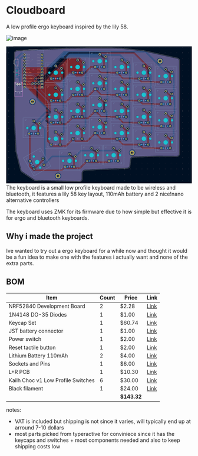 # Cloudboard

A low profile ergo keyboard inspired by the lily 58.

![image](https://github.com/user-attachments/assets/e07ee7fa-1ea7-43b9-b819-394b6549532e)

![pcb](static/pcb.png)
The keyboard is a small low profile keyboard made to be wireless and bluetooth, it features a lily 58 key layout, 110mAh battery and 2 nice!nano alternative controllers

The keyboard uses ZMK for its firmware due to how simple but effective it is for ergo and bluetooth keyboards.

## Why i made the project

Ive wanted to try out a ergo keyboard for a while now and thought it would be a fun idea to make one with the features i actually want and none of the extra parts.

## BOM

| Item                               | Count | Price       | Link                                                                                                                                                                                                                                                                                                                                                                                                                                                                                  |
| ---------------------------------- | ----- | ----------- | ------------------------------------------------------------------------------------------------------------------------------------------------------------------------------------------------------------------------------------------------------------------------------------------------------------------------------------------------------------------------------------------------------------------------------------------------------------------------------------- |
| NRF52840 Development Board         | 2     | $2.28       | [Link](https://www.aliexpress.com/item/1005006343285322.html?spm=a2g0o.productlist.main.7.21ec4874hMfMsm&algo_pvid=de022864-ba12-40a7-98e9-e40f0e4649a0&algo_exp_id=de022864-ba12-40a7-98e9-e40f0e4649a0-6&pdp_ext_f=%7B%22order%22%3A%22563%22%2C%22eval%22%3A%221%22%7D&pdp_npi=4%40dis%21USD%212.40%212.28%21%21%212.40%212.28%21%40211b807017540040839936210e2e9b%2112000036829406173%21sea%21UK%210%21ABX&curPageLogUid=YKz7SDwj0Cdl&utparam-url=scene%3Asearch%7Cquery_from%3A) |
| 1N4148 DO-35 Diodes                | 1     | $1.00       | [Link](https://www.aliexpress.com/item/1005002620170252.html?spm=a2g0o.productlist.main.2.1b71VqGmVqGmim&algo_pvid=3e213d60-42ff-48f5-9b98-4daf7d45741a&algo_exp_id=3e213d60-42ff-48f5-9b98-4daf7d45741a-1&pdp_ext_f=%7B%22order%22%3A%22139%22%2C%22eval%22%3A%221%22%7D&pdp_npi=4%40dis%21USD%210.91%210.91%21%21%216.54%216.54%21%40211b804117540048574645188e478d%2112000021432883817%21sea%21UK%210%21ABX&curPageLogUid=tuKdnHriPnWS&utparam-url=scene%3Asearch%7Cquery_from%3A) |
| Keycap Set                         | 1     | $60.74      | [Link](https://typeractive.xyz/products/mbk-60s?variant=51055755264231)                                                                                                                                                                                                                                                                                                                                                                                                               |
| JST battery connector              | 1     | $1.00       | [Link](https://typeractive.xyz/products/battery-jack?variant=45597492707559)                                                                                                                                                                                                                                                                                                                                                                                                          |
| Power switch                       | 1     | $2.00       | [Link](https://typeractive.xyz/products/power-switch?variant=45597854171367)                                                                                                                                                                                                                                                                                                                                                                                                          |
| Reset tactile button               | 1     | $2.00       | [Link](https://typeractive.xyz/products/reset-button?variant=45597784932583)                                                                                                                                                                                                                                                                                                                                                                                                          |
| Lithium Battery 110mAh             | 2     | $4.00       | [Link](https://typeractive.xyz/products/lithium-battery-110mah?variant=43294731665639)                                                                                                                                                                                                                                                                                                                                                                                                |
| Sockets and Pins                   | 1     | $6.00       | [Link](https://typeractive.xyz/products/machine-sockets-and-pins?variant=45741664501991)                                                                                                                                                                                                                                                                                                                                                                                              |
| L+R PCB                            | 1     | $10.30      | [Link](https://cart.jlcpcb.com/quote?rand=0.6702360434866385)                                                                                                                                                                                                                                                                                                                                                                                                                         |
| Kailh Choc v1 Low Profile Switches | 6     | $30.00      | [Link](https://typeractive.xyz/products/choc-switches?variant=45741919240423)                                                                                                                                                                                                                                                                                                                                                                                                         |
| Black filament                     | 1     | $24.00      | [Link](https://thepihut.com/products/jet-black-pla-filament-1-75mm-1kg?variant=41404468035779)                                                                                                                                                                                                                                                                                                                                                                                        |
|                                    |       | **$143.32** |                                                                                                                                                                                                                                                                                                                                                                                                                                                                                       |

notes: 
- VAT is included but shipping is not since it varies, will typically end up at arround 7-10 dollars
- most parts picked from typeractive for conviniece since it has the keycaps and switches + most components needed and also to keep shipping costs low
